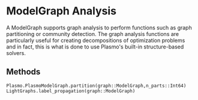 # ModelGraph Analysis

A ModelGraph supports graph analysis to perform functions such as graph partitioning or community detection.  The graph analysis functions are particularly
useful for creating decompositions of optimization problems and in fact, this is what is done to use Plasmo's built-in structure-based solvers.

## Methods

```@docs
Plasmo.PlasmoModelGraph.partition(graph::ModelGraph,n_parts::Int64)
LightGraphs.label_propagation(graph::ModelGraph)
```
